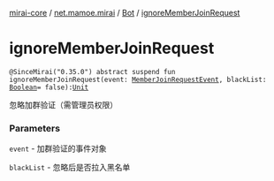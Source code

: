 [mirai-core](../../index.md) / [net.mamoe.mirai](../index.md) / [Bot](index.md) / [ignoreMemberJoinRequest](./ignore-member-join-request.md)

# ignoreMemberJoinRequest

`@SinceMirai("0.35.0") abstract suspend fun ignoreMemberJoinRequest(event: `[`MemberJoinRequestEvent`](../../net.mamoe.mirai.event.events/-member-join-request-event/index.md)`, blackList: `[`Boolean`](https://kotlinlang.org/api/latest/jvm/stdlib/kotlin/-boolean/index.html)` = false): `[`Unit`](https://kotlinlang.org/api/latest/jvm/stdlib/kotlin/-unit/index.html)

忽略加群验证（需管理员权限）

### Parameters

`event` - 加群验证的事件对象

`blackList` - 忽略后是否拉入黑名单